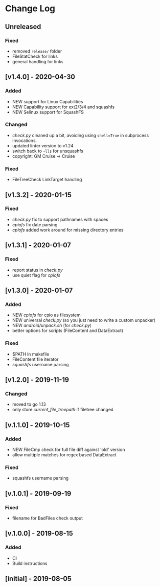 # Change Log
<!---
Always update Version in Makefile
-->

## Unreleased

### Fixed
- removed `release/` folder
- FileStatCheck for links
- general handling for links

## [v1.4.0] - 2020-04-30

### Added
- NEW support for Linux Capabilities
- NEW Capability support for ext2/3/4 and squashfs
- NEW Selinux support for SquashFS

### Changed
- _check.py_ cleaned up a bit, avoiding using `shell=True` in subprocess invocations.
- updated linter version to v1.24
- switch back to `-lls` for unsquashfs
- copyright: GM Cruise -> Cruise

### Fixed
- FileTreeCheck LinkTarget handling

## [v1.3.2] - 2020-01-15

### Fixed
- _check.py_ fix to support pathnames with spaces
- _cpiofs_ fix date parsing
- _cpiofs_ added work around for missing directory entries

## [v1.3.1] - 2020-01-07

### Fixed
- report status in _check.py_
- use quiet flag for _cpiofs_

## [v1.3.0] - 2020-01-07

### Added
- NEW _cpiofs_ for cpio as filesystem
- NEW universal _check.py_ (so you just need to write a custom unpacker)
- NEW _android/unpack.sh_ (for _check.py_)
- better options for scripts (FileContent and DataExtract)

### Fixed
- $PATH in makefile
- FileContent file iterator
- _squashfs_ username parsing

## [v1.2.0] - 2019-11-19

### Changed
- moved to go 1.13
- only store _current_file_treepath_ if filetree changed

## [v.1.1.0] - 2019-10-15

### Added
- NEW FileCmp check for full file diff against 'old' version
- allow multiple matches for regex based DataExtract

### Fixed
- squashfs username parsing

## [v.1.0.1] - 2019-09-19

### Fixed
- filename for BadFiles check output

## [v.1.0.0] - 2019-08-15

### Added
- CI
- Build instructions

## [initial] - 2019-08-05
